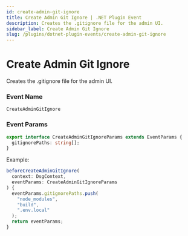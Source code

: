 ```yaml
---
id: create-admin-git-ignore
title: Create Admin Git Ignore | .NET Plugin Event
description: Creates the .gitignore file for the admin UI.
sidebar_label: Create Admin Git Ignore
slug: /plugins/dotnet-plugin-events/create-admin-git-ignore
---
```


# Create Admin Git Ignore


Creates the .gitignore file for the admin UI.

### Event Name

`CreateAdminGitIgnore`

### Event Params

```ts
export interface CreateAdminGitIgnoreParams extends EventParams {
  gitignorePaths: string[];
}
```

Example:

```ts
beforeCreateAdminGitIgnore(
  context: DsgContext,
  eventParams: CreateAdminGitIgnoreParams
) {
  eventParams.gitignorePaths.push(
    "node_modules",
    "build",
    ".env.local"
  );
  return eventParams;
}
```